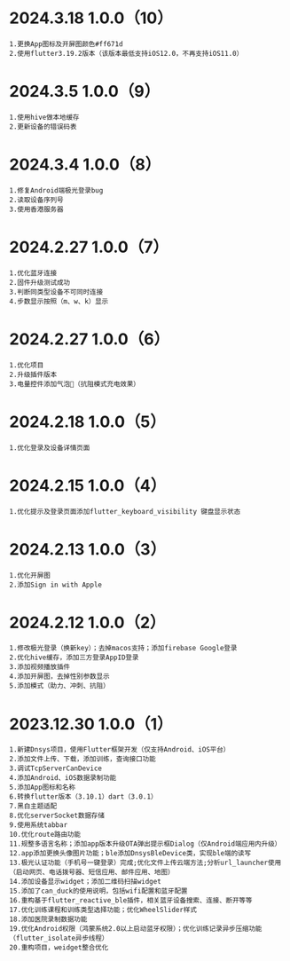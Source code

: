 # 2024.3.18 1.0.0（10）

```
1.更换App图标及开屏图颜色#ff671d
2.使用flutter3.19.2版本（该版本最低支持iOS12.0，不再支持iOS11.0）
```

# 2024.3.5  1.0.0（9）

```
1.使用hive做本地缓存
2.更新设备的错误码表
```

# 2024.3.4  1.0.0（8）

```
1.修复Android端极光登录bug
2.读取设备序列号
3.使用香港服务器
```

# 2024.2.27  1.0.0（7）

```
1.优化蓝牙连接
2.固件升级测试成功
3.判断同类型设备不可同时连接
4.步数显示按照（m、w、k）显示
```

# 2024.2.27  1.0.0（6）

```
1.优化项目
2.升级插件版本
3.电量控件添加气泡🫧（抗阻模式充电效果）
```

# 2024.2.18  1.0.0（5）

```
1.优化登录及设备详情页面
```

# 2024.2.15  1.0.0（4）

```
1.优化提示及登录页面添加flutter_keyboard_visibility 键盘显示状态
```

# 2024.2.13  1.0.0（3）

```
1.优化开屏图
2.添加Sign in with Apple
```

# 2024.2.12  1.0.0（2）

```
1.修改极光登录（换新key）；去掉macos支持；添加firebase Google登录
2.优化hive缓存，添加三方登录AppID登录
3.添加视频播放插件
4.添加开屏图，去掉性别参数显示
5.添加模式（助力、冲刺、抗阻）
```

# 2023.12.30  1.0.0（1）

```
1.新建Dnsys项目，使用Flutter框架开发（仅支持Android、iOS平台）
2.添加文件上传、下载，添加训练，查询接口功能
3.调试TcpServerCanDevice
4.添加Android、iOS数据录制功能
5.添加App图标和名称
6.转换flutter版本（3.10.1）dart（3.0.1）
7.黑白主题适配
8.优化serverSocket数据存储
9.使用系统tabbar
10.优化route路由功能
11.规整多语言名称；添加app版本升级OTA弹出提示框Dialog（仅Android端应用内升级）
12.app添加更换头像图片功能；ble添加DnsysBleDevice类，实现ble端的读写
13.极光认证功能（手机号一键登录）完成;优化文件上传云端方法;分析url_launcher使用（启动网页、电话拨号器、短信应用、邮件应用、地图）
14.添加设备显示widget；添加二维码扫描widget
15.添加了can_duck的使用说明，包括wifi配置和蓝牙配置
16.重构基于flutter_reactive_ble插件，相关蓝牙设备搜索、连接、断开等等
17.优化训练课程和训练类型选择功能；优化WheelSlider样式
18.添加医院录制数据功能
19.优化Android权限（鸿蒙系统2.0以上启动蓝牙权限）；优化训练记录异步压缩功能（flutter_isolate异步线程）
20.重构项目，weidget整合优化
```